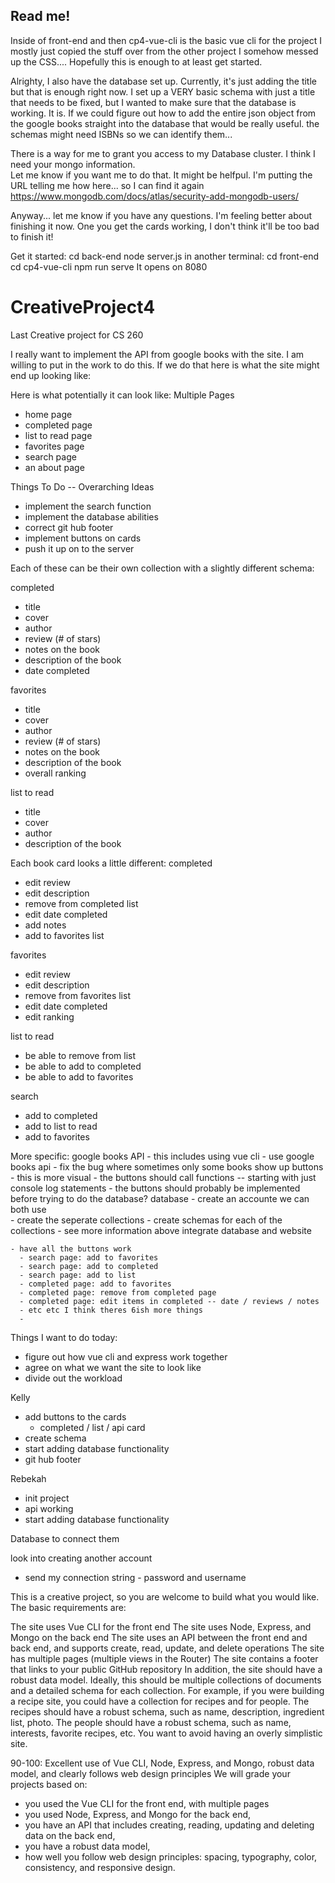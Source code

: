 ## Read me!
Inside of front-end and then cp4-vue-cli is the basic vue cli for the project
I mostly just copied the stuff over from the other project
I somehow messed up the CSS....
Hopefully this is enough to at least get started.

Alrighty, I also have the database set up. Currently, it's just adding the title but that is enough right now. I set up a VERY basic schema with just a title that needs to be fixed, but I wanted to make sure that the database is working. It is. 
If we could figure out how to add the entire json object from the google books straight into the database that would be really useful. 
the schemas might need ISBNs so we can identify them...

There is a way for me to grant you access to my Database cluster.
I think I need your mongo information.  
Let me know if you want me to do that. It might be helfpul. 
I'm putting the URL telling me how here... so I can find it again
https://www.mongodb.com/docs/atlas/security-add-mongodb-users/

Anyway... let me know if you have any questions. I'm feeling better about finishing it now. 
One you get the cards working, I don't think it'll be too bad to finish it!


Get it started: 
cd back-end
node server.js
in another terminal:
cd front-end
cd cp4-vue-cli
npm run serve
It opens on 8080


# CreativeProject4
Last Creative project for CS 260


I really want to implement the API from google books with the site. I am willing to put in the work to do this.
If we do that here is what the site might end up looking like: 

Here is what potentially it can look like:
Multiple Pages
 - home page
 - completed page
 - list to read page
 - favorites page
 - search page
 - an about page
 
 Things To Do -- Overarching Ideas
  - implement the search function
  - implement the database abilities
  - correct git hub footer
  - implement buttons on cards
  - push it up on to the server
  
 
 
 Each of these can be their own collection with a slightly different schema:
 
  completed
   - title
   - cover
   - author
   - review (# of stars)
   - notes on the book
   - description of the book
   - date completed

  favorites
   - title
   - cover
   - author
   - review (# of stars)
   - notes on the book
   - description of the book
   - overall ranking


  list to read
   - title
   - cover
   - author
   - description of the book

Each book card looks a little different:
 completed
   - edit review
   - edit description
   - remove from completed list
   - edit date completed
   - add notes
   - add to favorites list
 
 favorites
   - edit review
   - edit description
   - remove from favorites list
   - edit date completed
   - edit ranking
 
 list to read
   - be able to remove from list
   - be able to add to completed
   - be able to add to favorites
 
 search
   - add to completed
   - add to list to read
   - add to favorites
 

More specific:
google books API
     - this includes using vue cli
     - use google books api
     - fix the bug where sometimes only some books show up
buttons
     - this is more visual
     - the buttons should call functions -- starting with just console log statements
     - the buttons should probably be implemented before trying to do the database?
 database
    - create an accounte we can both use   
    - create the seperate collections
    - create schemas for each of the collections
    - see more information above
integrate database and website


    - have all the buttons work
      - search page: add to favorites
      - search page: add to completed
      - search page: add to list
      - completed page: add to favorites
      - completed page: remove from completed page
      - completed page: edit items in completed -- date / reviews / notes
      - etc etc I think theres 6ish more things
      - 





Things I want to do today:
  - figure out how vue cli and express work together
  - agree on what we want the site to look like
  - divide out the workload
  




Kelly
 - add buttons to the cards
 	- completed / list / api card 
 - create schema
 - start adding database functionality
 - git hub footer

Rebekah
- init project 
- api working
- start adding database functionality
 

Database to connect them


look into creating another account

- send my connection string - password and username






This is a creative project, so you are welcome to build what you would like. The basic requirements are:

The site uses Vue CLI for the front end
The site uses Node, Express, and Mongo on the back end
The site uses an API between the front end and back end, and supports create, read, update, and delete operations
The site has multiple pages (multiple views in the Router)
The site contains a footer that links to your public GitHub repository
In addition, the site should have a robust data model. Ideally, this should be multiple collections of documents and a detailed schema for each collection. For example, if you were building a recipe site, you could have a collection for recipes and for people. The recipes should have a robust schema, such as name, description, ingredient list, photo. The people should have a robust schema, such as name, interests, favorite recipes, etc.  You want to avoid having an overly simplistic site.


90-100: Excellent use of Vue CLI, Node, Express, and Mongo, robust data model, and clearly follows web design principles
We will grade your projects based on:
 - you used the Vue CLI for the front end, with multiple pages
 - you used Node, Express, and Mongo for the back end,
 - you have an API that includes creating, reading, updating and deleting data on the back end,
 - you have a robust data model,
 - how well you follow web design principles: spacing, typography, color, consistency, and responsive design.
